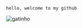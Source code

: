 ``` hello, welcome to my github ```

![gatinho](https://media1.giphy.com/media/l2JJzsruin8fl0sM0/giphy.gif)